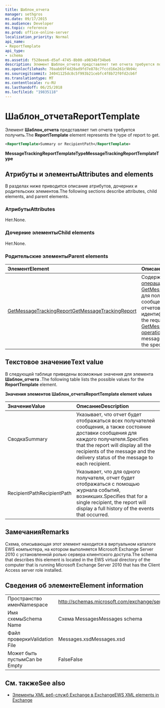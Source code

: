 ```yaml
---
title: Шаблон_отчета
manager: sethgros
ms.date: 09/17/2015
ms.audience: Developer
ms.topic: reference
ms.prod: office-online-server
localization_priority: Normal
api_name:
- ReportTemplate
api_type:
- schema
ms.assetid: f528eee6-d5af-4745-8b00-a9834bf34be6
description: Элемент Шаблон_отчета представляет тип отчета требуется получить.
ms.openlocfilehash: 70aab69f4d20ad9fd7e878c7fccd16e261c9b94c
ms.sourcegitcommit: 34041125dc8c5f993b21cebfc4f8b72f0fd2cb6f
ms.translationtype: MT
ms.contentlocale: ru-RU
ms.lasthandoff: 06/25/2018
ms.locfileid: "19835118"
---
```

# <a name="reporttemplate"></a><span data-ttu-id="a5047-103">Шаблон_отчета</span><span class="sxs-lookup"><span data-stu-id="a5047-103">ReportTemplate</span></span>

<span data-ttu-id="a5047-104">Элемент **Шаблон_отчета** представляет тип отчета требуется получить.</span><span class="sxs-lookup"><span data-stu-id="a5047-104">The **ReportTemplate** element represents the type of report to get.</span></span> 
  
```xml
<ReportTemplate>Summary or RecipientPath</ReportTemplate>
```

 <span data-ttu-id="a5047-105">**MessageTrackingReportTemplateType**</span><span class="sxs-lookup"><span data-stu-id="a5047-105">**MessageTrackingReportTemplateType**</span></span>
## <a name="attributes-and-elements"></a><span data-ttu-id="a5047-106">Атрибуты и элементы</span><span class="sxs-lookup"><span data-stu-id="a5047-106">Attributes and elements</span></span>

<span data-ttu-id="a5047-107">В разделах ниже приводится описание атрибутов, дочерних и родительских элементов.</span><span class="sxs-lookup"><span data-stu-id="a5047-107">The following sections describe attributes, child elements, and parent elements.</span></span>
  
### <a name="attributes"></a><span data-ttu-id="a5047-108">Атрибуты</span><span class="sxs-lookup"><span data-stu-id="a5047-108">Attributes</span></span>

<span data-ttu-id="a5047-109">Нет.</span><span class="sxs-lookup"><span data-stu-id="a5047-109">None.</span></span>
  
### <a name="child-elements"></a><span data-ttu-id="a5047-110">Дочерние элементы</span><span class="sxs-lookup"><span data-stu-id="a5047-110">Child elements</span></span>

<span data-ttu-id="a5047-111">Нет.</span><span class="sxs-lookup"><span data-stu-id="a5047-111">None.</span></span>
  
### <a name="parent-elements"></a><span data-ttu-id="a5047-112">Родительские элементы</span><span class="sxs-lookup"><span data-stu-id="a5047-112">Parent elements</span></span>

|<span data-ttu-id="a5047-113">**Элемент**</span><span class="sxs-lookup"><span data-stu-id="a5047-113">**Element**</span></span>|<span data-ttu-id="a5047-114">**Описание**</span><span class="sxs-lookup"><span data-stu-id="a5047-114">**Description**</span></span>|
|:-----|:-----|
|[<span data-ttu-id="a5047-115">GetMessageTrackingReport</span><span class="sxs-lookup"><span data-stu-id="a5047-115">GetMessageTrackingReport</span></span>](getmessagetrackingreport.md) <br/> |<span data-ttu-id="a5047-116">Содержит запроса для [операции GetMessageTrackingReport](getmessagetrackingreport-operation.md) для получения полного сообщения, отслеживания отчетов для указанного идентификатора.</span><span class="sxs-lookup"><span data-stu-id="a5047-116">Contains the request for the [GetMessageTrackingReport operation](getmessagetrackingreport-operation.md) to retrieve the full message tracking report for the specified ID.</span></span>  <br/> |
   
## <a name="text-value"></a><span data-ttu-id="a5047-117">Текстовое значение</span><span class="sxs-lookup"><span data-stu-id="a5047-117">Text value</span></span>

<span data-ttu-id="a5047-118">В следующей таблице приведены возможные значения для элемента **Шаблон_отчета** .</span><span class="sxs-lookup"><span data-stu-id="a5047-118">The following table lists the possible values for the **ReportTemplate** element.</span></span> 
  
<span data-ttu-id="a5047-119">**Значения элементов Шаблон_отчета**</span><span class="sxs-lookup"><span data-stu-id="a5047-119">**ReportTemplate element values**</span></span>

|<span data-ttu-id="a5047-120">**Значение**</span><span class="sxs-lookup"><span data-stu-id="a5047-120">**Value**</span></span>|<span data-ttu-id="a5047-121">**Описание**</span><span class="sxs-lookup"><span data-stu-id="a5047-121">**Description**</span></span>|
|:-----|:-----|
|<span data-ttu-id="a5047-122">Сводка</span><span class="sxs-lookup"><span data-stu-id="a5047-122">Summary</span></span>  <br/> |<span data-ttu-id="a5047-123">Указывает, что отчет будет отображаться всех получателей сообщения, а также состояние доставки сообщения для каждого получателя.</span><span class="sxs-lookup"><span data-stu-id="a5047-123">Specifies that the report will display all the recipients of the message and the delivery status of the message to each recipient.</span></span>  <br/> |
|<span data-ttu-id="a5047-124">RecipientPath</span><span class="sxs-lookup"><span data-stu-id="a5047-124">RecipientPath</span></span>  <br/> |<span data-ttu-id="a5047-125">Указывает, что для одного получателя, отчет будет отображаться с помощью журнала событий, возникших.</span><span class="sxs-lookup"><span data-stu-id="a5047-125">Specifies that for a single recipient, the report will display a full history of the events that occurred.</span></span>  <br/> |
   
## <a name="remarks"></a><span data-ttu-id="a5047-126">Замечания</span><span class="sxs-lookup"><span data-stu-id="a5047-126">Remarks</span></span>

<span data-ttu-id="a5047-127">Схема, описывающая этот элемент находится в виртуальном каталоге EWS компьютера, на котором выполняется Microsoft Exchange Server 2010 с установленной ролью сервера клиентского доступа.</span><span class="sxs-lookup"><span data-stu-id="a5047-127">The schema that describes this element is located in the EWS virtual directory of the computer that is running Microsoft Exchange Server 2010 that has the Client Access server role installed.</span></span>
  
## <a name="element-information"></a><span data-ttu-id="a5047-128">Сведения об элементе</span><span class="sxs-lookup"><span data-stu-id="a5047-128">Element information</span></span>

|||
|:-----|:-----|
|<span data-ttu-id="a5047-129">Пространство имен</span><span class="sxs-lookup"><span data-stu-id="a5047-129">Namespace</span></span>  <br/> |http://schemas.microsoft.com/exchange/services/2006/messages  <br/> |
|<span data-ttu-id="a5047-130">Имя схемы</span><span class="sxs-lookup"><span data-stu-id="a5047-130">Schema Name</span></span>  <br/> |<span data-ttu-id="a5047-131">Схема Messages</span><span class="sxs-lookup"><span data-stu-id="a5047-131">Messages schema</span></span>  <br/> |
|<span data-ttu-id="a5047-132">Файл проверки</span><span class="sxs-lookup"><span data-stu-id="a5047-132">Validation File</span></span>  <br/> |<span data-ttu-id="a5047-133">Messages.xsd</span><span class="sxs-lookup"><span data-stu-id="a5047-133">Messages.xsd</span></span>  <br/> |
|<span data-ttu-id="a5047-134">Может быть пустым</span><span class="sxs-lookup"><span data-stu-id="a5047-134">Can be Empty</span></span>  <br/> |<span data-ttu-id="a5047-135">False</span><span class="sxs-lookup"><span data-stu-id="a5047-135">False</span></span>  <br/> |
   
## <a name="see-also"></a><span data-ttu-id="a5047-136">См. также</span><span class="sxs-lookup"><span data-stu-id="a5047-136">See also</span></span>



- [<span data-ttu-id="a5047-137">Элементы XML веб-служб Exchange в Exchange</span><span class="sxs-lookup"><span data-stu-id="a5047-137">EWS XML elements in Exchange</span></span>](ews-xml-elements-in-exchange.md)

